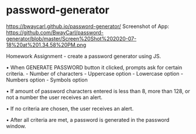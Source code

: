 # password-generator

https://bwaycarl.github.io/password-generator/
Screenshot of App: https://github.com/BwayCarl/password-generator/blob/master/Screen%20Shot%202020-07-18%20at%201.34.58%20PM.png

Homework Assignment - create a password generator using JS.

• When GENERATE PASSWORD button it clicked, prompts ask for certain criteria.
    - Number of characters
    - Uppercase option
    - Lowercase option
    - Numbers option
    - Symbols option

• If amount of password characters entered is less than 8, more than 128, or not a number
    the user receives an alert.

• If no criteria are chosen, the user receives an alert.

• After all criteria are met, a password is generated in the password window.
